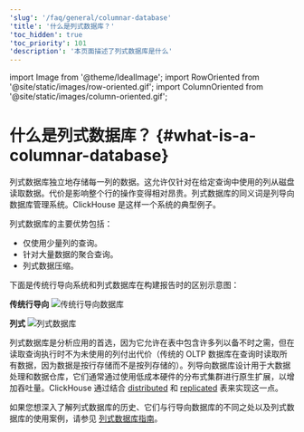 ```yaml
---
'slug': '/faq/general/columnar-database'
'title': '什么是列式数据库？'
'toc_hidden': true
'toc_priority': 101
'description': '本页面描述了列式数据库是什么'
---
```


import Image from '@theme/IdealImage';
import RowOriented from '@site/static/images/row-oriented.gif';
import ColumnOriented from '@site/static/images/column-oriented.gif';


# 什么是列式数据库？ {#what-is-a-columnar-database}

列式数据库独立地存储每一列的数据。这允许仅针对在给定查询中使用的列从磁盘读取数据。代价是影响整个行的操作变得相对昂贵。列式数据库的同义词是列导向数据库管理系统。ClickHouse 是这样一个系统的典型例子。

列式数据库的主要优势包括：

- 仅使用少量列的查询。
- 针对大量数据的聚合查询。
- 列式数据压缩。

下面是传统行导向系统和列式数据库在构建报告时的区别示意图：

**传统行导向**
<Image img={RowOriented} alt="传统行导向数据库" size="md" border />

**列式**
<Image img={ColumnOriented} alt="列式数据库" size="md" border />

列式数据库是分析应用的首选，因为它允许在表中包含许多列以备不时之需，但在读取查询执行时不为未使用的列付出代价（传统的 OLTP 数据库在查询时读取所有数据，因为数据是按行存储而不是按列存储的）。列导向数据库设计用于大数据处理和数据仓库，它们通常通过使用低成本硬件的分布式集群进行原生扩展，以增加吞吐量。ClickHouse 通过结合 [distributed](../../engines/table-engines/special/distributed.md) 和 [replicated](../../engines/table-engines/mergetree-family/replication.md) 表来实现这一点。

如果您想深入了解列式数据库的历史、它们与行导向数据库的不同之处以及列式数据库的使用案例，请参见 [列式数据库指南](https://clickhouse.com/engineering-resources/what-is-columnar-database)。
